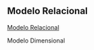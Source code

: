 ## Modelo Relacional

[Modelo Relacional](https://github.com/WendeldsCoelho/Programa-De-Bolsas-Compass-Uol/assets/156434274/c0614f7c-6366-40e2-ab33-9f10efe9a2f7)


Modelo Dimensional
